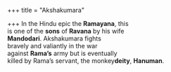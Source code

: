 +++
title = "Akshakumara"

+++
In the Hindu epic the **Ramayana**, this  
is one of the **sons** of **Ravana** by his wife  
**Mandodari**. Akshakumara fights  
bravely and valiantly in the war  
against **Rama’s** army but is eventually  
killed by Rama’s servant, the monkey**deity**, **Hanuman**.